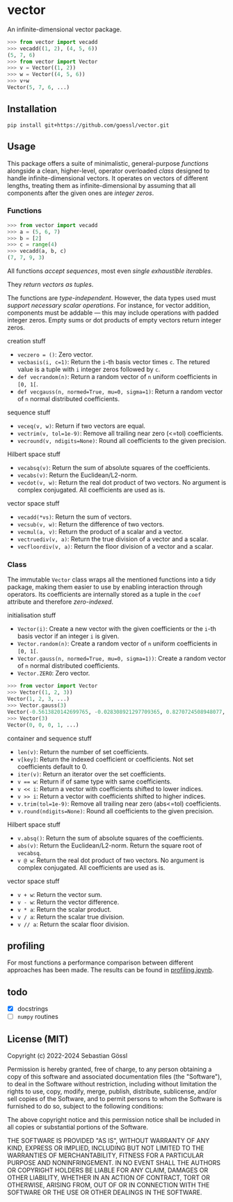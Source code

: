 # vector

An infinite-dimensional vector package.
```python
>>> from vector import vecadd
>>> vecadd((1, 2), (4, 5, 6))
(5, 7, 6)
>>> from vector import Vector
>>> v = Vector((1, 2))
>>> w = Vector((4, 5, 6))
>>> v+w
Vector(5, 7, 6, ...)
```

## Installation

```console
pip install git+https://github.com/goessl/vector.git
```

## Usage

This package offers a suite of minimalistic, general-purpose *functions* alongside a clean, higher-level, operator overloaded *class* designed to handle infinite-dimensional vectors.
It operates on vectors of different lengths, treating them as infinite-dimensional by assuming that all components after the given ones are *integer zeros*.

### Functions

```python
>>> from vector import vecadd
>>> a = (5, 6, 7)
>>> b = [2]
>>> c = range(4)
>>> vecadd(a, b, c)
(7, 7, 9, 3)
```

All functions *accept sequences*, most even *single exhaustible iterables*.

They *return vectors as tuples*.

The functions are *type-independent*. However, the data types used must *support necessary scalar operations*. For instance, for vector addition, components must be addable — this may include operations with padded integer zeros. Empty sums or dot products of empty vectors return integer zeros.

creation stuff
- `veczero = ()`: Zero vector.
- `vecbasis(i, c=1)`: Return the `i`-th basis vector times `c`. The retured value is a tuple with `i` integer zeros followed by `c`.
- `def vecrandom(n)`: Return a random vector of `n` uniform coefficients in `[0, 1[`.
- `def vecgauss(n, normed=True, mu=0, sigma=1)`: Return a random vector of `n` normal distributed coefficients.

sequence stuff
- `veceq(v, w)`: Return if two vectors are equal.
- `vectrim(v, tol=1e-9)`: Remove all trailing near zero (<=tol) coefficients.
- `vecround(v, ndigits=None)`: Round all coefficients to the given precision.

Hilbert space stuff
- `vecabsq(v)`: Return the sum of absolute squares of the coefficients.
- `vecabs(v)`: Return the Euclidean/L2-norm.
- `vecdot(v, w)`: Return the real dot product of two vectors. No argument is complex conjugated. All coefficients are used as is.

vector space stuff
- `vecadd(*vs)`: Return the sum of vectors.
- `vecsub(v, w)`: Return the difference of two vectors.
- `vecmul(a, v)`: Return the product of a scalar and a vector.
- `vectruediv(v, a)`: Return the true division of a vector and a scalar.
- `vecfloordiv(v, a)`: Return the floor division of a vector and a scalar.

### Class

The immutable `Vector` class wraps all the mentioned functions into a tidy package, making them easier to use by enabling interaction through operators.
Its coefficients are internally stored as a tuple in the `coef` attribute and therefore *zero-indexed*.

initialisation stuff
- `Vector(i)`: Create a new vector with the given coefficients or the `i`-th basis vector if an integer `i` is given.
- `Vector.random(n)`: Create a random vector of `n` uniform coefficients in `[0, 1[`.
- `Vector.gauss(n, normed=True, mu=0, sigma=1))`: Create a random vector of `n` normal distributed coefficients.
- `Vector.ZERO`: Zero vector.

```python
>>> from vector import Vector
>>> Vector((1, 2, 3))
Vector(1, 2, 3, ...)
>>> Vector.gauss(3)
Vector(-0.5613820142699765, -0.028308921297709365, 0.8270724508948077, ...)
>>> Vector(3)
Vector(0, 0, 0, 1, ...)
```

container and sequence stuff
- `len(v)`: Return the number of set coefficients.
- `v[key]`: Return the indexed coefficient or coefficients. Not set coefficients default to 0.
- `iter(v)`: Return an iterator over the set coefficients.
- `v == w`: Return if of same type with same coefficients.
- `v << i`: Return a vector with coefficients shifted to lower indices.
- `v >> i`: Return a vector with coefficients shifted to higher indices.
- `v.trim(tol=1e-9)`: Remove all trailing near zero (abs<=tol) coefficients.
- `v.round(ndigits=None)`: Round all coefficients to the given precision.

Hilbert space stuff
- `v.absq()`: Return the sum of absolute squares of the coefficients.
- `abs(v)`: Return the Euclidean/L2-norm. Return the square root of `vecabsq`.
- `v @ w`: Return the real dot product of two vectors. No argument is complex conjugated. All coefficients are used as is.

vector space stuff
- `v + w`: Return the vector sum.
- `v - w`: Return the vector difference.
- `v * a`: Return the scalar product.
- `v / a`: Return the scalar true division.
- `v // a`: Return the scalar floor division.

## profiling

For most functions a performance comparison between different approaches has been made. The results can be found in [profiling.ipynb](profiling.ipynb).

## todo

 - [x] docstrings
 - [ ] `numpy` routines

## License (MIT)

Copyright (c) 2022-2024 Sebastian Gössl

Permission is hereby granted, free of charge, to any person obtaining a copy
of this software and associated documentation files (the "Software"), to deal
in the Software without restriction, including without limitation the rights
to use, copy, modify, merge, publish, distribute, sublicense, and/or sell
copies of the Software, and to permit persons to whom the Software is
furnished to do so, subject to the following conditions:

The above copyright notice and this permission notice shall be included in all
copies or substantial portions of the Software.

THE SOFTWARE IS PROVIDED "AS IS", WITHOUT WARRANTY OF ANY KIND, EXPRESS OR
IMPLIED, INCLUDING BUT NOT LIMITED TO THE WARRANTIES OF MERCHANTABILITY,
FITNESS FOR A PARTICULAR PURPOSE AND NONINFRINGEMENT. IN NO EVENT SHALL THE
AUTHORS OR COPYRIGHT HOLDERS BE LIABLE FOR ANY CLAIM, DAMAGES OR OTHER
LIABILITY, WHETHER IN AN ACTION OF CONTRACT, TORT OR OTHERWISE, ARISING FROM,
OUT OF OR IN CONNECTION WITH THE SOFTWARE OR THE USE OR OTHER DEALINGS IN THE
SOFTWARE.
